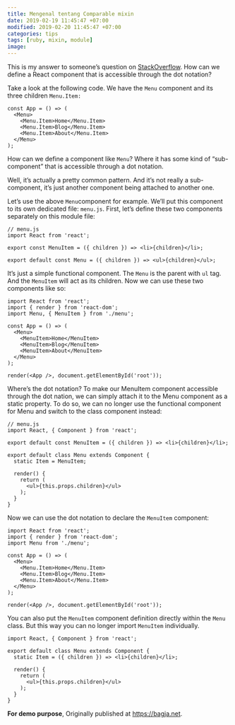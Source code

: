 ```yaml
---
title: Mengenal tentang Comparable mixin
date: 2019-02-19 11:45:47 +07:00
modified: 2019-02-20 11:45:47 +07:00
categories: tips
tags: [ruby, mixin, module]
image:
---
```


This is my answer to someone’s question on [StackOverflow](https://stackoverflow.com/questions/49256472/react-how-to-extend-a-component-that-has-child-components-and-keep-them/49258038#answer-49258038). How can we define a React component that is accessible through the dot notation?

Take a look at the following code. We have the ```Menu``` component and its three children ```Menu.Item:```

    const App = () => (
      <Menu>
        <Menu.Item>Home</Menu.Item>
        <Menu.Item>Blog</Menu.Item>
        <Menu.Item>About</Menu.Item>
      </Menu>
    );

How can we define a component like ```Menu```? Where it has some kind of “sub-component” that is accessible through a dot notation.

Well, it’s actually a pretty common pattern. And it’s not really a sub-component, it’s just another component being attached to another one.

Let’s use the above ```Menu```component for example. We’ll put this component to its own dedicated file: ```menu.js```. First, let’s define these two components separately on this module file:

    // menu.js
    import React from 'react';

    export const MenuItem = ({ children }) => <li>{children}</li>;

    export default const Menu = ({ children }) => <ul>{children}</ul>;

It’s just a simple functional component. The ```Menu``` is the parent with ```ul``` tag. And the ```MenuItem``` will act as its children. Now we can use these two components like so:

    import React from 'react';
    import { render } from 'react-dom';
    import Menu, { MenuItem } from './menu';

    const App = () => (
      <Menu>
        <MenuItem>Home</MenuItem>
        <MenuItem>Blog</MenuItem>
        <MenuItem>About</MenuItem>
      </Menu>
    );

    render(<App />, document.getElementById('root'));

Where’s the dot notation? To make our MenuItem component accessible through the dot nation, we can simply attach it to the Menu component as a static property. To do so, we can no longer use the functional component for Menu and switch to the class component instead:

    // menu.js
    import React, { Component } from 'react';

    export default const MenuItem = ({ children }) => <li>{children}</li>;

    export default class Menu extends Component {
      static Item = MenuItem;

      render() {
        return (
          <ul>{this.props.children}</ul>
        );
      }
    }

Now we can use the dot notation to declare the ```MenuItem``` component:

    import React from 'react';
    import { render } from 'react-dom';
    import Menu from './menu';

    const App = () => (
      <Menu>
        <Menu.Item>Home</Menu.Item>
        <Menu.Item>Blog</Menu.Item>
        <Menu.Item>About</Menu.Item>
      </Menu>
    );

    render(<App />, document.getElementById('root'));

You can also put the ```MenuItem``` component definition directly within the ```Menu``` class. But this way you can no longer import ```MenuItem``` individually.

    import React, { Component } from 'react';

    export default class Menu extends Component {
      static Item = ({ children }) => <li>{children}</li>;

      render() {
        return (
          <ul>{this.props.children}</ul>
        );
      }
    }

**For demo purpose**, Originally published at <https://bagja.net>.